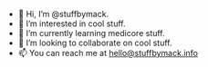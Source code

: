 - 👋 Hi, I’m @stuffbymack.
- 👀 I’m interested in cool stuff.
- 🌱 I’m currently learning medicore stuff.
- 💞️ I’m looking to collaborate on cool stuff.
- 📫 You can reach me at hello@stuffbymack.info

<!---
stuffbymack/stuffbymack is a ✨ special ✨ repository because its `README.md` (this file) appears on your GitHub profile.
You can click the Preview link to take a look at your changes.
--->
